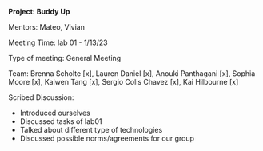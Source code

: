 **Project: Buddy Up**

Mentors: Mateo, Vivian

Meeting Time: lab 01 - 1/13/23

Type of meeting: General Meeting

Team: Brenna Scholte [x], Lauren Daniel [x], Anouki Panthagani [x], Sophia Moore [x], Kaiwen Tang [x], Sergio Colis Chavez [x], Kai Hilbourne [x]

Scribed Discussion:
- Introduced ourselves
- Discussed tasks of lab01
- Talked about different type of technologies
- Discussed possible norms/agreements for our group
